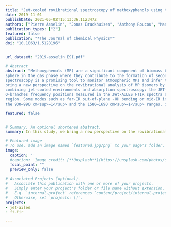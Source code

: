 ```yaml
---
title: "Jet-cooled rovibrational spectroscopy of methoxyphenols using two complementary FTIR and QCL based spectrometers"
date: 2019-11-01
publishDate: 2021-05-02T15:13:36.112347Z
authors: ["Pierre Asselin", "Jonas Bruckhuisen", "Anthony Roucou", "Manuel Goubet", "Marie-Aline Martin-Drumel", "Atef Jabri", "Yamna Belkhodja", "Pascale Soulard", "Robert Georges", "Arnaud Cuisset"]
publication_types: ["2"]
featured: false
publication: "*The Journal of Chemical Physics*"
doi: "10.1063/1.5128196"


url_dataset: "2019-asselin_ESI.pdf"

# Abstract
abstract: "Methoxyphenols (MP) are a significant component of biomass burning emissions which mainly exists in our atmo-
sphere in the gas phase where they contribute to the formation of secondary organic aerosols (SOA). Rovibrational
spectroscopy is a promising tool to monitor atmospheric MPs and infer their role in SOAs formation. In this study, we
bring a new perspective on the rovibrational analysis of MP isomers by taking advantage of two complementary devices
combining jet-cooled environments and absorption spectroscopy: the JET-AILES and the SPIRALES setups. Based on
Q-branches frequency positions measured in the Jet-AILES FTIR spectra and guided by quantum chemistry calculations, we propose an extended vibrational and conformational analysis of the different MP isomers in their fingerprint
region. Some modes such as far-IR out-of-plane -OH bending or mid-IR in-plane -CH bending allow to assign individually all the stable conformers. Finally, using the SPIRALES setup with three different EC-QCL sources centered on
the 930–990 cm<sup>−1</sup> and the 1580–1690 cm<sup>−1</sup> ranges, it was possible to proceed to the rovibrational analysis of the ν<sub>18</sub> ring in-plane bending mode of the MP meta isomer providing a set of reliable excited state parameters which confirms the correct assignment of two conformers. Interestingly, the observation of broad Q branches without visible P- and R-branches in the region of the C–C ring stretching bands was interpreted as being probably due to a vibrational perturbation. These results highlight the complementarity of broadband FTIR and narrowband laser spectroscopic techniques to reveal the vibrational conformational signatures of atmospheric compounds over a large infrared spectral range."

featured: false


# Summary. An optional shortened abstract.
summary: In this study, we bring a new perspective on the rovibrational analysis of MP isomers by taking advantage of two complementary devices combining jet-cooled environments and absorption spectroscopy: the JET-AILES and the SPIRALES setups.

# Featured image
# To use, add an image named `featured.jpg/png` to your page's folder. 
image:
  caption: ''
  #caption: 'Image credit: [**Unsplash**](https://unsplash.com/photos/s9CC2SKySJM)'
  focal_point: ""
  preview_only: false
  
# Associated Projects (optional).
#   Associate this publication with one or more of your projects.
#   Simply enter your project's folder or file name without extension.
#   E.g. `internal-project` references `content/project/internal-project/index.md`.
#   Otherwise, set `projects: []`.
projects:
- jet-ailes
- ft-fir

---
```


